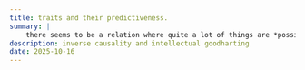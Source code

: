 ```yaml
---
title: traits and their predictiveness.
summary: |
    there seems to be a relation where quite a lot of things are *possible* but few things are actually done by most
description: inverse causality and intellectual goodharting
date: 2025-10-16
---
```

